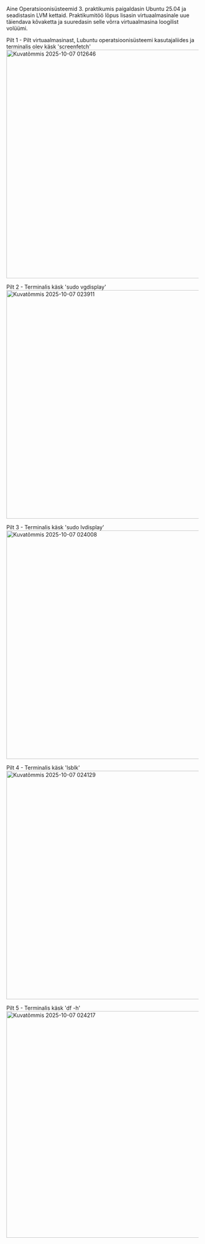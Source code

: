 Aine Operatsioonisüsteemid 3. praktikumis paigaldasin Ubuntu 25.04 ja seadistasin LVM kettaid.
Praktikumitöö lõpus lisasin virtuaalmasinale uue täiendava kõvaketta ja suuredasin selle võrra virtuaalmasina loogilist volüümi. 

Pilt 1 - Pilt virtuaalmasinast, Lubuntu operatsioonisüsteemi kasutajaliides ja terminalis olev käsk 'screenfetch'
<img width="959" height="599" alt="Kuvatõmmis 2025-10-07 012646" src="https://github.com/user-attachments/assets/1aa62c31-2ba4-41cb-9a6d-a1369b9835c1" />

Pilt 2 - Terminalis käsk 'sudo vgdisplay'
<img width="959" height="599" alt="Kuvatõmmis 2025-10-07 023911" src="https://github.com/user-attachments/assets/9fdaaced-fffa-4544-8017-5f7025632300" />

Pilt 3 - Terminalis käsk 'sudo lvdisplay'
<img width="959" height="599" alt="Kuvatõmmis 2025-10-07 024008" src="https://github.com/user-attachments/assets/c17be921-1350-48b0-a904-c16055888a40" />

Pilt 4 - Terminalis käsk 'lsblk'
<img width="959" height="599" alt="Kuvatõmmis 2025-10-07 024129" src="https://github.com/user-attachments/assets/4bc90978-0d5a-4938-a8c5-cefd0c66204c" />

Pilt 5 - Terminalis käsk 'df -h'
<img width="959" height="594" alt="Kuvatõmmis 2025-10-07 024217" src="https://github.com/user-attachments/assets/efee9b4d-321f-47f8-9b01-130cea5a6039" />
